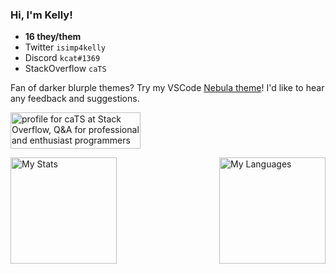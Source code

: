 ### Hi, I'm Kelly!

- **16 they/them**
- Twitter `isimp4kelly`
- Discord `kcat#1369`
- StackOverflow `caTS`

Fan of darker blurple themes? Try my VSCode [Nebula theme](https://vscode.dev/theme/kelsny.nebsies)! I'd like to hear any feedback and suggestions.

<a href="https://stackoverflow.com/users/18244921/cats"><img src="https://stackoverflow.com/users/flair/18244921.png" width="208" height="58" alt="profile for caTS at Stack Overflow, Q&amp;A for professional and enthusiast programmers" title="profile for caTS at Stack Overflow, Q&amp;A for professional and enthusiast programmers"></a>

<img align="left" alt="My Stats" src="https://github-readme-stats.vercel.app/api?username=kelsny&count_private=true&show_icons=true&theme=dark&v=2" height=170 />

<img align="right" alt="My Languages" src="https://github-readme-stats.vercel.app/api/top-langs/?username=kelsny&layout=compact&theme=dark&count_private=true&langs_count=6&hide=html,css,nearley&exclude_repo=typefp,multiserver,types,ts-parse-number,babaisyou,sigmatism,uwupet,ts-regex-engine,ts-parse-css,ts-validate-parentheses,vectors,committed,evaluate,autil,lnjson,games,arcade,vargs,athens,express,angular-speedrun,p64,docgen,ts-brainfuck-interpreter,ts-metasyntax-parser,ts-minimax,z,x,o,i,f,c,s,v,t,l,h,e,css.db,overload.js,swype,cryptorank,web,maildrop,diskord,structures,stonks,valex,outline,yamato,reserved,economy,balls,prisma,interact.js,react-dnd,butcanyoudoitintypes,go-in-sixty-minutes,
ruby-in-twenty-minutes,haskell-in-five-minutes&v=2" height=170 />
